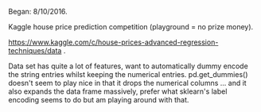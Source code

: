 Began: 8/10/2016.

Kaggle house price prediction competition (playground = no prize money).

https://www.kaggle.com/c/house-prices-advanced-regression-techniques/data .

Data set has quite a lot of features, want to automatically dummy encode the
string entries whilst keeping the numerical entries. pd.get_dummies() doesn't
seem to play nice in that it drops the numerical columns ... and it also
expands the data frame massively, prefer what sklearn's label encoding
seems to do but am playing around with that.

